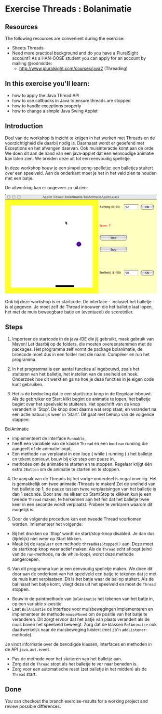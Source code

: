 Exercise Threads : Bolanimatie
==============================
Resources
-------------
The following resources are convenient during the exercise:
* Sheets Threads
* Need more practical background and do you have a PluralSight account? As a HAN-OOSE student you can apply for an account by mailing @rodmidde:
	* http://www.pluralsight.com/courses/java2 (Threading)

In this exercise you'll learn:
------------------------------
* how to apply the Java Thread API
* how to use callbacks in Java to ensure threads are stopped
* how to handle exceptions properly
* how to change a simple Java Swing Applet

Introduction
------------
Doel van de workshop is inzicht te krijgen in het werken met Threads en de voorzichtigheid die daarbij nodig is. Daarnaast wordt er geoefend met Exceptions en het afvangen daarvan. Ook muisinteractie komt aan de orde. We doen dit aan de hand van een java-applet dat een eenvoudige animatie kan laten zien. We breiden deze uit tot een eenvoudig spelletje.

In deze workshop bouw je een simpel pong-spelletje: een balletjes stuitert over een speelveld. Aan de onderkant moet je het in het veld zien te houden met een batje.

De uitwerking kan er ongeveer zo uitzien:

![Alt text](images/bolanimatie.png)

Ook bij deze workshop is er startcode. De interface - inclusief het balletje - is al gegeven. Je moet zelf de Thread inbouwen die het balletje laat lopen, het met de muis beweegbare batje en (eventueel) de scoreteller.

Steps
-----
1. Importeer de startcode in de java-IDE die jij gebruikt, maak gebruik van Maven! Let daarbij op de folders, die moeten overeenstemmen met de packages. Het programma zelf vormt de package bolanimatie, de broncode moet dus in een folder met die naam.
Compileer en run het programma.

2. In het programma is een aantal functies al ingebouwd, zoals het stuiteren van het balletje, het instellen van de snelheid en hoek. Onderzoek hoe dit werkt en ga na hoe je deze functies in je eigen code kunt gebruiken.

3. Het is de bedoeling dat je een start/stop-knop in de Regelaar inbouwt. Als de gebruiker op Start klikt begint de animatie te lopen, het balletje begint over het speelveld te stuiteren. Het opschrift van de knop verandert in 'Stop'. De knop doet daarna wat erop staat, en verandert na een actie natuurlijk weer in 'Start'. Dit gaat met behulp van de volgende stappen:

  BolAnimatie
  * implementeert de interface ```Runnable```,
  * heeft een variabele van de klasse ```Thread``` en een ```boolean``` running die aangeeft of de animatie loopt,
  * Een methode ```run``` verplaatst in een loop (  while ( running )  ) het balletje en tekent opnieuw, bouw bij elke stap een pauze in,
  * methodes om de animatie te starten en te stoppen.
Regelaar krijgt één extra ```JButton``` om de animatie te starten en te stoppen.

4. De aanpak van de Threads bij het vorige onderdeel is nogal onveilig. Het is gemakkelijk om twee animatie-Threads te maken! Zet de snelheid van het balletje op 1, de pauze tussen twee verplaatsingen van het balletje is dan 1 seconde. Door snel na elkaar op Start/Stop te klikken kun je een tweede ```Thread``` maken, te herkennen aan het feit dat het balletje twee keer in een seconde wordt verplaatst. Probeer te verklaren waarom dit mogelijk is.

5. Door de volgende procedure kan een tweede Thread voorkomen worden. Imlementeer het volgende:
  * Bij het drukken op 'Stop' wordt de start/stop-knop disabled. Je dan dus (tijdelijk) niet weer op Start klikken.
  * Maak bij de ```Regelaar``` een methode ```threadHasStopped()``` aan. Deze moet de startknop knop weer actief maken. Als de ```Thread``` echt afloopt (eind van de ```run```-methode, na de while-loop), wordt deze methode aangeroepen.

6. Van dit programma kun je een eenvoudig spelletje maken. We doen dit door aan de onderkant van het speelveld een batje te tekenen dat je met de muis kunt verplaatsen. Dit is het batje waar de bal op stuitert. Als de bal naast het batje komt, vliegt deze uit het speelveld en moet de ```Thread``` stoppen.
  * Bouw in de paintmethode van ```BolAnimatie``` het tekenen van het batje in, op een variable x-positie.
  * Laat ```BolAnimatie``` de interface voor muisbewegingen implementeren en implementeer de methode ```mouseMoved``` om de positie van het batje te veranderen. Dit zorgt ervoor dat het batje van plaats verandert als de muis boven het speelveld beweegt. Zorg dat de klassen ```BolAnimatie``` ook daadwerkelijk naar de muisbeweging luistert (met zo'n ```addListener```-methode).

  Je vindt informatie over de benodigde klassen, interfaces en methoden in de API ```java.awt.event```.

  * Pas de methode voor het stuiteren van het balletje aan.
  * Zorg dat de ```Thread``` stopt als het balletje te ver naar beneden is.
  * Zorg voor een automatische reset (zet balletje in het midden) als de ```Thread``` start.


Done
----
You can checkout the branch exercise-results for a working project and review possible differences.

